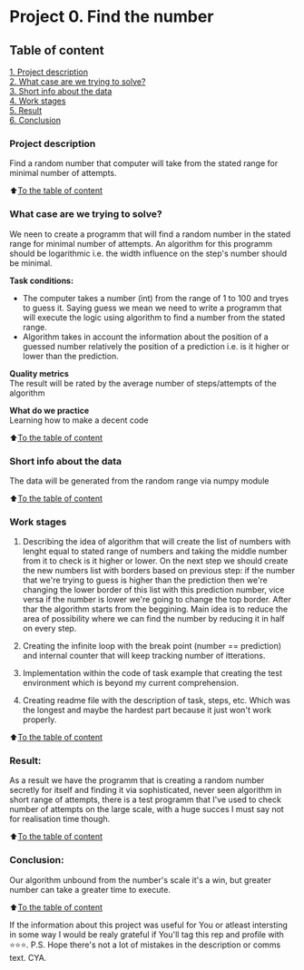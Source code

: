 # Project 0. Find the number

## Table of content
[1. Project description](.README.md#Project_description)  
[2. What case are we trying to solve?](.README.md#What_case_are_we_trying_to_solve?)  
[3. Short info about the data](.README.md#Short_info_about_the_data)  
[4. Work stages](.README.md#Work_stages)  
[5. Result](.README.md#Result)    
[6. Conclusion](.README.md#Conclusion) 

### Project description    
Find a random number that computer will take from the stated range for minimal number of attempts.

:arrow_up:[To the table of content](.README.md#Table_of_content)


### What case are we trying to solve?    
We neen to create a programm that will find a random number in the stated range for minimal number of attempts. 
An algorithm for this programm should be logarithmic i.e. the width influence on the step's number should be minimal.

**Task conditions:**  
- The computer takes a number (int) from the range of 1 to 100 and tryes to guess it. Saying guess we mean we need to write a 
programm that will execute the logic using algorithm to find a number from the stated range.
- Algorithm takes in account the information about the position of a guessed number relatively the position of a prediction i.e.
is it higher or lower than the prediction.

**Quality metrics**     
The result will be rated by the average number of steps/attempts of the algorithm 

**What do we practice**     
Learning how to make a decent code

:arrow_up:[To the table of content](.README.md#Table_of_content)

### Short info about the data
The data will be generated from the random range via numpy module
  
:arrow_up:[To the table of content](.README.md#Table_of_content)


### Work stages 
1. Describing the idea of algorithm that will create the list of numbers with lenght equal to stated range of numbers and 
taking the middle number from it to check is it higher or lower. On the next step we should create the new numbers list with 
borders based on previous step: if the number that we're trying to guess is higher than the prediction then we're changing the lower border of this list with this prediction number, vice versa if the number is lower we're going to change the top border. After thar the algorithm starts from the beggining. Main idea is to reduce the area of possibility where we can find the number by reducing it in half on every step.

2. Creating the infinite loop with the break point (number == prediction) and internal counter that will keep tracking number of itterations.

3. Implementation within the code of task example that creating the test environment which is beyond my current comprehension.

4. Creating readme file with the description of task, steps, etc. Which was the longest and maybe the hardest part because it just won't work properly.

:arrow_up:[To the table of content](.README.md#Table_of_content)


### Result:  
As a result we have the programm that is creating a random number secretly for itself and finding it via sophisticated, never seen 
algorithm in short range of attempts, there is a test programm that I've used to check number of attempts on the large scale, with a 
huge succes I must say not for realisation time though.

:arrow_up:[To the table of content](.README.md#Table_of_content)


### Conclusion:  
Our algorithm unbound from the number's scale it's a win, but greater number can take a greater time to execute.

:arrow_up:[To the table of content](.README.md#Table_of_content)



If the information about this project was useful for You or atleast intersting in some way I would be realy grateful if You'll tag this rep and profile with ⭐️⭐️⭐️. P.S. Hope there's not a lot of mistakes in the description or comms text. CYA.